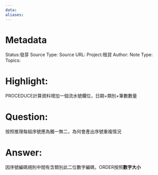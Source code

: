 ```yaml
---
data:
aliases:
---
```

# Metadata
Status:發芽
Source Type:
Source URL:
Project:租貸
Author:
Note Type:
Topics:


# Highlight:
PROCEDUCE計算資料增加一個流水號欄位，日期+類別+筆數數量
# Question:
按照推理每組序號應為獨一無二，為何會產出序號重複情況
# Answer:
因序號編碼規則中間有含類別此二位數字編碼，ORDER按照**數字大小**
